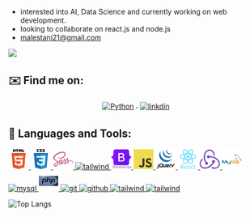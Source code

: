- interested into AI, Data Science and currently working on web development.
- looking to collaborate on react.js and node.js
- malestani21@gmail.com

<!---
Mustafa-Zahedi/Mustafa-Zahedi is a ✨ special ✨ repository because its `README.md` (this file) appears on your GitHub profile.
You can click the Preview link to take a look at your changes.
--->

![](https://visitor-badge.laobi.icu/badge?page_id=mustafa-zahedi)

## ✉️ Find me on:


<p align="center">
 <a href="https://twitter.com/Mustafa_Zahedi2" target="_blank" rel="noopener noreferrer"> <img src="https://www.vectorlogo.zone/logos/twitter/twitter-tile.svg" alt="Python" height="40" style="vertical-align:top; margin:4px"> </a>
 <a href="https://www.linkedin.com/in/mustafa-zahedi-17870020b/" target="_blank" rel="noopener noreferrer"> <img src="https://www.vectorlogo.zone/logos/linkedin/linkedin-tile.svg" alt="linkdin" height="40" style="vertical-align:top; margin:4px"></a>
</p>

## 🧰 Languages and Tools:

<p align="left"> 
   <a href="https://www.w3.org/html/" target="_blank">
    <img
      src="https://raw.githubusercontent.com/devicons/devicon/master/icons/html5/html5-original-wordmark.svg"
      alt="html5"
      width="40"
      height="40"
    />
  </a>
      <a href="https://www.w3.org/Style/CSS/" target="_blank">
    <img
      src="https://raw.githubusercontent.com/devicons/devicon/master/icons/css3/css3-original-wordmark.svg"
      alt="html5"
      width="40"
      height="40"
    />
  </a>
   <a href="https://sass-lang.com" target="_blank">
       <img
         src="https://raw.githubusercontent.com/devicons/devicon/master/icons/sass/sass-original.svg"
         alt="sass"
         width="40"
         height="40"
       />
   </a>
   <a href="https://tailwindcss.com/" target="_blank" rel="noreferrer">
    <img
      src="https://www.vectorlogo.zone/logos/tailwindcss/tailwindcss-icon.svg"
      alt="tailwind"
      width="40"
      height="40"
    />
  </a>
      <a href="https://getbootstrap.com/" target="_blank">
    <img
      src="https://raw.githubusercontent.com/devicons/devicon/master/icons/bootstrap/bootstrap-original-wordmark.svg"
      alt="bootstrap"
      width="40"
      height="40"
    />
  </a>
   <a
    href="https://developer.mozilla.org/en-US/docs/Web/JavaScript"
    target="_blank"
    >
    <img
      src="https://raw.githubusercontent.com/devicons/devicon/master/icons/javascript/javascript-original.svg"
      alt="javascript"
      width="40"
      height="40"
    />
  </a>
   <a
    href="https://jquery.com/"
    target="_blank"
    >
    <img
      src="https://raw.githubusercontent.com/devicons/devicon/master/icons/jquery/jquery-original-wordmark.svg"
      alt="jQuery"
      width="40"
      height="40"
    />
  </a>
  
  <a href="https://reactjs.org/" target="_blank">
    <img
      src="https://raw.githubusercontent.com/devicons/devicon/master/icons/react/react-original-wordmark.svg"
      alt="vuejs"
      width="40"
      height="40"
    />
  </a>
    <a href="https://redux.js.org" target="_blank" rel="noreferrer">
    <img
      src="https://raw.githubusercontent.com/devicons/devicon/master/icons/redux/redux-original.svg"
      alt="redux"
      width="40"
      height="40"
    />
  </a>
  <a href="https://www.mysql.com/" target="_blank">
    <img
      src="https://raw.githubusercontent.com/devicons/devicon/master/icons/mysql/mysql-original-wordmark.svg"
      alt="mysql"
      width="40"
      height="40"
    />
  </a>
  </a>
    <a href="https://www.mongodb.com/" target="_blank">
    <img
      src="https://www.vectorlogo.zone/logos/mongodb/mongodb-ar21.svg"
      alt="mysql"
      width="40"
      height="40"
    />
  </a>
  
  <a href="https://www.php.net" target="_blank">
       <img
         src="https://raw.githubusercontent.com/devicons/devicon/master/icons/php/php-original.svg"
         alt="php"
         width="40"
         height="40"
       />
  </a> 
   <a href="https://git-scm.com/" target="_blank">
    <img
      src="https://www.vectorlogo.zone/logos/git-scm/git-scm-icon.svg"
      alt="git"
      width="40"
      height="40"
    />
  </a>
  <a href="https://github.com/" target="_blank">
    <img
      src="https://www.vectorlogo.zone/logos/github/github-icon.svg"
      alt="github"
      width="40"
      height="40"
    />
  </a>
   <a href="https://python.org/" target="_blank" rel="noreferrer">
    <img
      src="https://www.vectorlogo.zone/logos/python/python-icon.svg"
      alt="tailwind"
      width="40"
      height="40"
    />
  </a>
  
   <a href="https://java.com/" target="_blank" rel="noreferrer">
    <img
      src="https://www.vectorlogo.zone/logos/java/java-icon.svg"
      alt="tailwind"
      width="40"
      height="40"
    />
  </a>
  
</p>
<!-- ![YOURNAME github stats](https://github-readme-stats.vercel.app/api?username=Mustafa-Zahedi&show_icons=true&hide_border=true&theme=radical) -->

![Top Langs](https://github-readme-stats.vercel.app/api/top-langs/?username=Mustafa-Zahedi&theme=radical&layout=compact)
